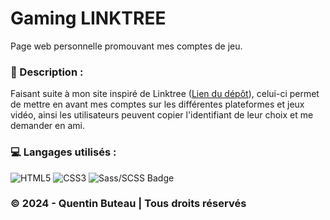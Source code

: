 # Gaming LINKTREE

Page web personnelle promouvant mes comptes de jeu.

### 📜 Description :
Faisant suite à mon site inspiré de Linktree ([Lien du dépôt](https://github.com/QBUTEAU/Linktree_QBUTEAU)), celui-ci permet de mettre en avant mes comptes sur les différentes plateformes et jeux vidéo, ainsi les utilisateurs peuvent copier l'identifiant de leur choix et me demander en ami.

### 💻 Langages utilisés :
![HTML5](https://img.shields.io/badge/html5-%23E34F26.svg?style=for-the-badge&logo=html5&logoColor=white)
![CSS3](https://img.shields.io/badge/css3-%231572B6.svg?style=for-the-badge&logo=css3&logoColor=white)
![Sass/SCSS Badge](https://img.shields.io/badge/Sass/SCSS-CC6699?style=for-the-badge&logo=sass&logoColor=white)

### © 2024 - Quentin Buteau | Tous droits réservés
